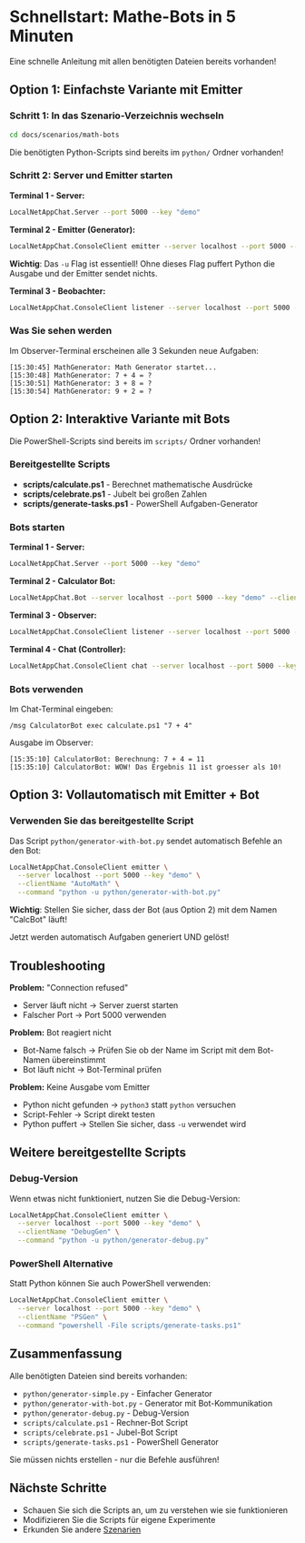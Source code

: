 # Schnellstart: Mathe-Bots in 5 Minuten

Eine schnelle Anleitung mit allen benötigten Dateien bereits vorhanden!

## Option 1: Einfachste Variante mit Emitter

### Schritt 1: In das Szenario-Verzeichnis wechseln

```bash
cd docs/scenarios/math-bots
```

Die benötigten Python-Scripts sind bereits im `python/` Ordner vorhanden!

### Schritt 2: Server und Emitter starten

**Terminal 1 - Server:**
```bash
LocalNetAppChat.Server --port 5000 --key "demo"
```

**Terminal 2 - Emitter (Generator):**
```bash
LocalNetAppChat.ConsoleClient emitter --server localhost --port 5000 --key "demo" --clientName "MathGenerator" --command "python -u python/generator-simple.py"
```

**Wichtig**: Das `-u` Flag ist essentiell! Ohne dieses Flag puffert Python die Ausgabe und der Emitter sendet nichts.

**Terminal 3 - Beobachter:**
```bash
LocalNetAppChat.ConsoleClient listener --server localhost --port 5000 --key "demo" --clientName "Observer"
```

### Was Sie sehen werden

Im Observer-Terminal erscheinen alle 3 Sekunden neue Aufgaben:

```
[15:30:45] MathGenerator: Math Generator startet...
[15:30:48] MathGenerator: 7 + 4 = ?
[15:30:51] MathGenerator: 3 + 8 = ?
[15:30:54] MathGenerator: 9 + 2 = ?
```

## Option 2: Interaktive Variante mit Bots

Die PowerShell-Scripts sind bereits im `scripts/` Ordner vorhanden!

### Bereitgestellte Scripts

- **scripts/calculate.ps1** - Berechnet mathematische Ausdrücke
- **scripts/celebrate.ps1** - Jubelt bei großen Zahlen
- **scripts/generate-tasks.ps1** - PowerShell Aufgaben-Generator

### Bots starten

**Terminal 1 - Server:**
```bash
LocalNetAppChat.Server --port 5000 --key "demo"
```

**Terminal 2 - Calculator Bot:**
```bash
LocalNetAppChat.Bot --server localhost --port 5000 --key "demo" --clientName "CalculatorBot" --scriptspath "./scripts"
```

**Terminal 3 - Observer:**
```bash
LocalNetAppChat.ConsoleClient listener --server localhost --port 5000 --key "demo" --clientName "Observer"
```

**Terminal 4 - Chat (Controller):**
```bash
LocalNetAppChat.ConsoleClient chat --server localhost --port 5000 --key "demo" --clientName "Teacher"
```

### Bots verwenden

Im Chat-Terminal eingeben:

```
/msg CalculatorBot exec calculate.ps1 "7 + 4"
```

Ausgabe im Observer:
```
[15:35:10] CalculatorBot: Berechnung: 7 + 4 = 11
[15:35:10] CalculatorBot: WOW! Das Ergebnis 11 ist groesser als 10!
```

## Option 3: Vollautomatisch mit Emitter + Bot

### Verwenden Sie das bereitgestellte Script

Das Script `python/generator-with-bot.py` sendet automatisch Befehle an den Bot:

```bash
LocalNetAppChat.ConsoleClient emitter \
  --server localhost --port 5000 --key "demo" \
  --clientName "AutoMath" \
  --command "python -u python/generator-with-bot.py"
```

**Wichtig**: Stellen Sie sicher, dass der Bot (aus Option 2) mit dem Namen "CalcBot" läuft!

Jetzt werden automatisch Aufgaben generiert UND gelöst!

## Troubleshooting

**Problem:** "Connection refused"
- Server läuft nicht → Server zuerst starten
- Falscher Port → Port 5000 verwenden

**Problem:** Bot reagiert nicht
- Bot-Name falsch → Prüfen Sie ob der Name im Script mit dem Bot-Namen übereinstimmt
- Bot läuft nicht → Bot-Terminal prüfen

**Problem:** Keine Ausgabe vom Emitter
- Python nicht gefunden → `python3` statt `python` versuchen
- Script-Fehler → Script direkt testen
- Python puffert → Stellen Sie sicher, dass `-u` verwendet wird

## Weitere bereitgestellte Scripts

### Debug-Version
Wenn etwas nicht funktioniert, nutzen Sie die Debug-Version:

```bash
LocalNetAppChat.ConsoleClient emitter \
  --server localhost --port 5000 --key "demo" \
  --clientName "DebugGen" \
  --command "python -u python/generator-debug.py"
```

### PowerShell Alternative
Statt Python können Sie auch PowerShell verwenden:

```bash
LocalNetAppChat.ConsoleClient emitter \
  --server localhost --port 5000 --key "demo" \
  --clientName "PSGen" \
  --command "powershell -File scripts/generate-tasks.ps1"
```

## Zusammenfassung

Alle benötigten Dateien sind bereits vorhanden:
- `python/generator-simple.py` - Einfacher Generator
- `python/generator-with-bot.py` - Generator mit Bot-Kommunikation
- `python/generator-debug.py` - Debug-Version
- `scripts/calculate.ps1` - Rechner-Bot Script
- `scripts/celebrate.ps1` - Jubel-Bot Script
- `scripts/generate-tasks.ps1` - PowerShell Generator

Sie müssen nichts erstellen - nur die Befehle ausführen!

## Nächste Schritte

- Schauen Sie sich die Scripts an, um zu verstehen wie sie funktionieren
- Modifizieren Sie die Scripts für eigene Experimente
- Erkunden Sie andere [Szenarien](../README.md)
